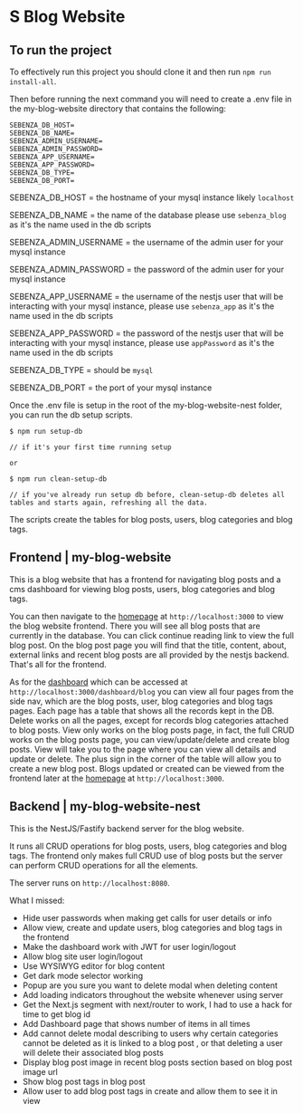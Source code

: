 # S Blog Website

## To run the project

To effectively run this project you should clone it and then run `npm run install-all`.

Then before running the next command you will need to create a .env file in the my-blog-website directory that contains the following:

``` 
SEBENZA_DB_HOST=
SEBENZA_DB_NAME=
SEBENZA_ADMIN_USERNAME=
SEBENZA_ADMIN_PASSWORD=
SEBENZA_APP_USERNAME=
SEBENZA_APP_PASSWORD=
SEBENZA_DB_TYPE=
SEBENZA_DB_PORT=
```

SEBENZA_DB_HOST = the hostname of your mysql instance likely `localhost`

SEBENZA_DB_NAME = the name of the database please use `sebenza_blog` as it's the name used in the db scripts

SEBENZA_ADMIN_USERNAME = the username of the admin user for your mysql instance

SEBENZA_ADMIN_PASSWORD = the password of the admin user for your mysql instance

SEBENZA_APP_USERNAME = the username of the nestjs user that will be interacting with your mysql instance, please use `sebenza_app` as it's the name used in the db scripts

SEBENZA_APP_PASSWORD = the password of the nestjs user that will be interacting with your mysql instance, please use `appPassword` as it's the name used in the db scripts

SEBENZA_DB_TYPE = should be `mysql`

SEBENZA_DB_PORT = the port of your mysql instance

Once the .env file is setup in the root of the my-blog-website-nest folder, you can run the db setup scripts.

```
$ npm run setup-db

// if it's your first time running setup

or

$ npm run clean-setup-db 

// if you've already run setup db before, clean-setup-db deletes all tables and starts again, refreshing all the data.
```

The scripts create the tables for blog posts, users, blog categories and blog tags.

## Frontend | my-blog-website

This is a blog website that has a frontend for navigating blog posts and a cms dashboard for viewing blog posts, users, blog categories and blog tags.

You can then navigate to the [homepage](http://localhost:3000) at `http://localhost:3000` to view the blog website frontend. There you will see all blog posts that are currently in the database. You can click continue reading link to view the full blog post. On the blog post page you will find that the title, content, about, external links and recent blog posts are all provided by the nestjs backend. That's all for the frontend.

As for the [dashboard](http://localhost:3000/dashboard/blog) which can be accessed at `http://localhost:3000/dashboard/blog` you can view all four pages from the side nav, which are the blog posts, user, blog categories and blog tags pages. Each page has a table that shows all the records kept in the DB. Delete works on all the pages, except for records blog categories attached to blog posts. View only works on the blog posts page, in fact, the full CRUD works on the blog posts page, you can view/update/delete and create blog posts. View will take you to the page where you can view all details and update or delete. The plus sign in the corner of the table will allow you to create a new blog post. Blogs updated or created can be viewed from the frontend later at the [homepage](http://localhost:3000) at `http://localhost:3000`.

## Backend | my-blog-website-nest

This is the NestJS/Fastify backend server for the blog website.

It runs all CRUD operations for blog posts, users, blog categories and blog tags. The frontend only makes full CRUD use of blog posts but the server can perform CRUD operations for all the elements. 

The server runs on `http://localhost:8080`.

What I missed:
- Hide user passwords when making get calls for user details or info
- Allow view, create and update users, blog categories and blog tags in the frontend
- Make the dashboard work with JWT for user login/logout
- Allow blog site user login/logout
- Use WYSIWYG editor for blog content
- Get dark mode selector working
- Popup are you sure you want to delete modal when deleting content
- Add loading indicators throughout the website whenever using server
- Get the Next.js segment with next/router to work, I had to use a hack for time to get blog id
- Add Dashboard page that shows number of items in all times
- Add cannot delete modal describing to users why certain categories cannot be deleted as it is linked to a blog post , or that deleting a user will delete their associated blog posts
- Display blog post image in recent blog posts section based on blog post image url
- Show blog post tags in blog post
- Allow user to add blog post tags in create and allow them to see it in view
